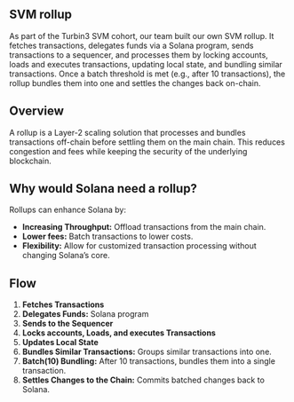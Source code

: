 ## SVM rollup
As part of the Turbin3 SVM cohort, our team built our own SVM rollup.
It fetches transactions, delegates funds via a Solana program, sends transactions to a sequencer, and processes them by locking accounts, loads and executes transactions, updating local state, and bundling similar transactions. Once a batch threshold is met (e.g., after 10 transactions), the rollup bundles them into one and settles the changes back on-chain.

## Overview
A rollup is a Layer-2 scaling solution that processes and bundles transactions off-chain before settling them on the main chain. This reduces congestion and fees while keeping the security of the underlying blockchain.

## Why would Solana need a rollup?
Rollups can enhance Solana by:
- **Increasing Throughput:** Offload transactions from the main chain.
- **Lower fees:** Batch transactions to lower costs.
- **Flexibility:** Allow for customized transaction processing without changing Solana’s core.

## Flow
1. **Fetches Transactions** 
2. **Delegates Funds:** Solana program
3. **Sends to the Sequencer**
4. **Locks accounts, Loads, and executes Transactions** 
5. **Updates Local State** 
6. **Bundles Similar Transactions:** Groups similar transactions into one.
7. **Batch(10) Bundling:** After 10 transactions, bundles them into a single transaction.
8. **Settles Changes to the Chain:** Commits batched changes back to Solana.
